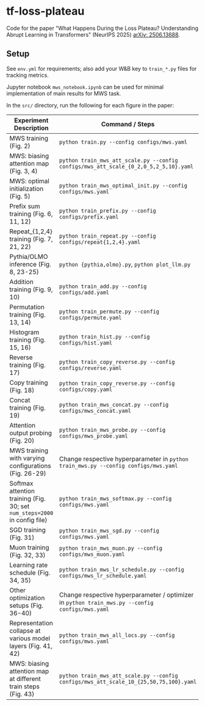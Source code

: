 # tf-loss-plateau

Code for the paper "What Happens During the Loss Plateau? Understanding Abrupt Learning in Transformers" (NeurIPS 2025) [arXiv: 2506.13688](https://arxiv.org/abs/2506.13688).

## Setup

See `env.yml` for requirements; also add your W&B key to `train_*.py` files for tracking metrics. 

Jupyter notebook `mws_notebook.ipynb` can be used for minimal implementation of main results for MWS task.

In the `src/` directory, run the following for each figure in the paper:

| **Experiment Description** | **Command / Steps** |
|----------------------------|---------------------|
| MWS training (Fig. 2) | `python train.py --config configs/mws.yaml` |
| MWS: biasing attention map (Fig. 3, 4) | `python train_mws_att_scale.py --config configs/mws_att_scale_{0_2,0_5,2_5,10}.yaml` |
| MWS: optimal initialization (Fig. 5) | `python train_mws_optimal_init.py --config configs/mws.yaml` |
| Prefix sum training (Fig. 6, 11, 12) | `python train_prefix.py --config configs/prefix.yaml` |
| Repeat_{1,2,4} training (Fig. 7, 21, 22) | `python train_repeat.py --config configs/repeat{1,2,4}.yaml` |
| Pythia/OLMO inference (Fig. 8, 23-25) | `python {pythia,olmo}.py`, `python plot_llm.py` |
| Addition training (Fig. 9, 10) | `python train_add.py --config configs/add.yaml` |
| Permutation training (Fig. 13, 14) | `python train_permute.py --config configs/permute.yaml` |
| Histogram training (Fig. 15, 16) | `python train_hist.py --config configs/hist.yaml` |
| Reverse training (Fig. 17) | `python train_copy_reverse.py --config configs/reverse.yaml` |
| Copy training (Fig. 18) | `python train_copy_reverse.py --config configs/copy.yaml` |
| Concat training (Fig. 19) | `python train_mws_concat.py --config configs/mws_concat.yaml` |
| Attention output probing (Fig. 20) | `python train_mws_probe.py --config configs/mws_probe.yaml` |
| MWS training with varying configurations (Fig. 26-29) | Change respective hyperparameter in `python train_mws.py --config configs/mws.yaml` |
| Softmax attention training (Fig. 30; set `num_steps=2000` in config file) | `python train_mws_softmax.py --config configs/mws.yaml` |
| SGD training (Fig. 31) | `python train_mws_sgd.py --config configs/mws.yaml` |
| Muon training (Fig. 32, 33) | `python train_mws_muon.py --config configs/mws_muon.yaml` |
| Learning rate schedule (Fig. 34, 35) | `python train_mws_lr_schedule.py --config configs/mws_lr_schedule.yaml` |
| Other optimization setups (Fig. 36-40) | Change respective hyperparameter / optimizer in `python train_mws.py --config configs/mws.yaml` |
| Representation collapse at various model layers (Fig. 41, 42) | `python train_mws_all_locs.py --config configs/mws.yaml` |
| MWS: biasing attention map at different train steps (Fig. 43) | `python train_mws_att_scale.py --config configs/mws_att_scale_10_{25,50,75,100}.yaml` |

